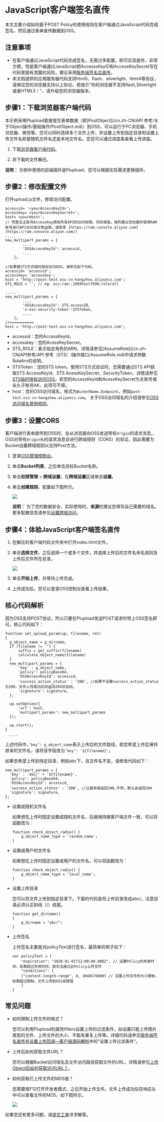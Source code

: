 # JavaScript客户端签名直传

本文主要介绍如何基于POST Policy的使用规则在客户端通过JavaScript代码完成签名，然后通过表单直传数据到OSS。

## 注意事项

-   在客户端通过JavaScript代码完成签名，无需过多配置，即可实现直传，非常方便。但是客户端通过JavaScript把AccesssKeyID和AccessKeySecret写在代码里面有泄露的风险，建议采用[服务端签名后直传](/cn.zh-CN/最佳实践/Web端上传数据至OSS/Web端PostObject直传实践/服务端签名后直传.md)。
-   本文档提供的应用服务器代码支持html5、flash、silverlight、html4等协议，请保证您的浏览器支持以上协议。若提示“你的浏览器不支持flash,Silverlight或者HTML5！”，请升级您的浏览器版本。

## 步骤1：下载浏览器客户端代码

本示例采用Plupload直接提交表单数据（即[PostObject](/cn.zh-CN/API 参考/关于Object操作/基础操作/PostObject.md)）到OSS，可以运行于PC浏览器、手机浏览器、微信等。您可以同时选择多个文件上传，并设置上传到指定目录和设置上传文件名称是随机文件名还是本地文件名。您还可以通过进度条查看上传进度。

1.  下载[浏览器客户端代码](https://gosspublic.alicdn.com/doc/oss-h5-upload-js-direct.zip)。

2.  将下载的文件解压。


**说明：** 示例中使用的前端插件是Plupload，您可以根据实际需求更换插件。

## 步骤2：修改配置文件

打开upload.js文件，修改访问配置。

```
accessid= '<yourAccessKeyId>';
accesskey= <yourAccessKeySecret>';
host= <yourHost>';
// 阿里云主账号AccessKey拥有所有API的访问权限，风险很高。强烈建议您创建并使用RAM账号进行API访问或日常运维，请登录 [https://ram.console.aliyun.com](https://ram.console.aliyun.com/)
.....
new_multipart_params = {
        ....
        'OSSAccessKeyId': accessid, 
        ....
    };

//如果是STS方式临时授权访问OSS，请参见如下代码。
accessid= 'accessid';
accesskey= 'accesskey';
host = 'http://post-test.oss-cn-hangzhou.aliyuncs.com';
STS_ROLE = ''; // eg: acs:ram::1069test7698:role/all

.....
new_multipart_params = {
        ....
        'OSSAccessKeyId': STS.accessID, 
        'x-oss-security-token':STSToken,
        ....
    };
//===========
host = 'http://post-test.oss-cn-hangzhou.aliyuncs.com';
```

-   accessid：您的AccessKeyId。
-   accesskey：您的AcessKeySecret。
-   STS\_ROLE：表示指定角色的ARN，详情请参见[AssumeRole](/cn.zh-CN/API参考/API 参考（STS）/操作接口/AssumeRole.md)中请求参数RoleArn的说明。
-   STSToken：您的STS token。使用STS方式验证时，您需要通过STS API获取STS AccessKeyId、STS AcessKeySecret、SecurityToken，详情请参见[STS临时授权访问OSS](/cn.zh-CN/开发指南/数据安全/访问控制/STS临时授权访问OSS.md)。若您的AccessKeyId和AcessKeySecret为主账号或永久子账号AK，此项可不填。
-   host：您的OSS访问域名，格式为`BucketName.Endpoint`，例如`post-test.oss-cn-hangzhou.aliyuncs.com`。 关于OSS访问域名的介绍请参见[OSS访问域名使用规则](/cn.zh-CN/开发指南/访问域名（Endpoint）/OSS访问域名使用规则.md)。

## 步骤3：设置CORS

客户端进行表单直传到OSS时，会从浏览器向OSS发送带有`Origin`的请求消息。OSS对带有`Origin`头的请求消息会进行跨域规则（CORS）的验证，因此需要为Bucket设置跨域规则以支持Post方法。

1.  登录[OSS管理控制台](https://oss.console.aliyun.com/)。

2.  单击**Bucket列表**，之后单击目标Bucket名称。

3.  单击**权限管理** \> **跨域设置**，在**跨域设置**区域单击**设置**。

4.  单击**创建规则**，配置如下图所示。

    ![](https://static-aliyun-doc.oss-accelerate.aliyuncs.com/assets/img/zh-CN/9354449951/p12308.png)

    **说明：** 为了您的数据安全，实际使用时，**来源**栏建议您填写自己需要的域名。更多配置信息请参见[设置跨域访问](/cn.zh-CN/控制台用户指南/存储空间管理/权限管理/设置跨域访问.md)。


## 步骤4：体验JavaScript客户端签名直传

1.  在解压的客户端代码文件夹中打开index.html文件。

2.  单击**选择文件**，之后选择一个或多个文件，并选择上传后的文件名命名规则及上传后文件所在目录。

    ![](https://static-aliyun-doc.oss-accelerate.aliyuncs.com/assets/img/zh-CN/9354449951/p62322.png)

3.  单击**开始上传**，并等待上传完成。

4.  上传成功后，您可以登录OSS控制台查看上传结果。


## 核心代码解析

因为OSS支持POST协议，所以只要在Plupload发送POST请求时带上OSS签名即可。核心代码如下：

```
function set_upload_param(up, filename, ret)
{
  g_object_name = g_dirname;
  if (filename != '') {
      suffix = get_suffix(filename)
      calculate_object_name(filename)
  }
  new_multipart_params = {
      'key' : g_object_name,
      'policy': policyBase64,
      'OSSAccessKeyId': accessid,
      'success_action_status' : '200', //如果不设置success_action_status为200，文件上传成功后则返回204状态码。
      'signature': signature,
  };

  up.setOption({
      'url': host,
      'multipart_params': new_multipart_params
  });

  up.start();
}
　....
```

上述代码中，`’key’: g_object_name`表示上传后的文件路径。若您希望上传后保持原来的文件名，请将该字段改为`’key’: '${filename}'`。

如果您希望上传到特定目录，例如abc下，且文件名不变，请修改代码如下：

```
new_multipart_params = {
  'key' : 'abc/' + '${filename}',
  'policy': policyBase64,
  'OSSAccessKeyId': accessid,
  'success_action_status' : '200', //让服务端返回200,不然，默认会返回204
  'signature': signature,
};
```

-   设置成随机文件名

    如果想在上传时固定设置成随机文件名，后缀保持跟客户端文件一致，可以将函数改为：

    ```
    function check_object_radio() {
        g_object_name_type = 'random_name';
    }
    ```

-   设置成用户的文件名

    如果想在上传时固定设置成用户的文件名，可以将函数改为：

    ```
    function check_object_radio() {
        g_object_name_type = 'local_name';
    }
    ```

-   设置上传目录

    您可以将文件上传到指定目录下。下面的代码是将上传目录改成abc/，注意目录必须以正斜线（/）结尾。

    ```
    function get_dirname()
    {
        g_dirname = "abc/"; 
    }
    ```

-   上传签名

    上传签名主要是对policyText进行签名，最简单的例子如下：

    ```
    var policyText = {
        "expiration": "2020-01-01T12:00:00.000Z", // 设置Policy的失效时间，如果超过失效时间，就无法通过此Policy上传文件
        "conditions": [
        ["content-length-range", 0, 1048576000] // 设置上传文件的大小限制，如果超过限制，文件上传到OSS会报错
        ]
    }
    ```


## 常见问题

-   如何限制上传文件的格式？

    您可以利用Plupload的属性filters设置上传的过滤条件，如设置只能上传图片类型的文件、上传文件的大小、不能有重复上传等。详细代码请参见[服务端签名直传并设置上传回调—客户端源码解析](/cn.zh-CN/最佳实践/Web端上传数据至OSS/Web端PostObject直传实践/服务端签名直传并设置上传回调.md)中的“设置上传过滤条件”。

-   上传后如何获取文件URL？

    您可以根据Bucket访问域名及文件访问路径获取文件的URL，详情请参见[上传Object后如何获取访问URL？](/cn.zh-CN/开发指南/对象/文件（Object）/常见问题/上传Object后如何获取访问URL？.md)。

-   如何获取已上传文件的MD5值？

    您需要按F12打开开发者模式，之后开始上传文件。文件上传成功后在响应头中可以查看文件的MD5，如下图所示。

    ![](https://static-aliyun-doc.oss-accelerate.aliyuncs.com/assets/img/zh-CN/9354449951/p64542.png)


如果您还有更多问题，请[提交工单](https://workorder.console.aliyun.com/console.htm)寻求解答。

